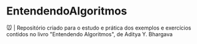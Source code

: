 # EntendendoAlgoritmos
🐭 | Repositório criado para o estudo e prática dos exemplos e exercícios contidos no livro "Entendendo Algoritmos", de Aditya Y. Bhargava
